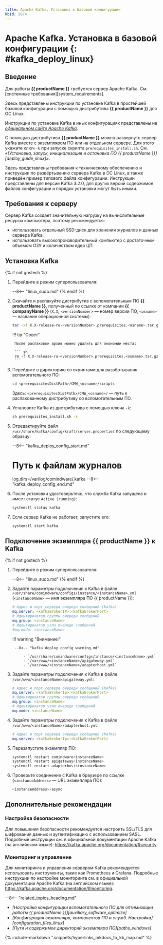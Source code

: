 ```yaml
---
title: Apache Kafka. Установка в базовой конфигурации
kbId: 5074
---
```


# Apache Kafka. Установка в базовой конфигурации {: #kafka_deploy_linux}

## Введение

Для работы **{{ productName }}** требуется сервер Apache Kafka. См. [системные требования][system_requirements].

Здесь представлены инструкции по установке Kafka в простейшей базовой конфигурации с помощью дистрибутива **{{ productName }}** для ОС Linux.

Инструкции по установке Kafka в иных конфигурациях представлены на _[официальном сайте Apache Kafka](https://kafka.apache.org/quickstart)_.

С помощью дистрибутива **{{ productName }}** можно развернуть сервер Kafka вместе с экземпляром ПО или на отдельном сервере. Для этого укажите ключ `-k` при запуске скрипта `prerequisites_install.sh`. См. _«[Установка, запуск, инициализация и остановка ПО {{ productName }}][deploy_guide_linux]»_.

Здесь представлены требования к техническому обеспечению и инструкции по развёртыванию сервера Kafka в ОС Linux, а также приведён пример типового файла конфигурации. Инструкции представлены для версии Kafka 3.2.0, для других версий содержимое файлов конфигурации и порядок установки могут быть иными.

## Требования к серверу

Сервер Kafka создает значительную нагрузку на вычислительные ресурсы компьютера, поэтому рекомендуется:

- использовать отдельный SSD-диск для хранения журналов и данных сервера Kafka;
- использовать высокопроизводительный компьютер с достаточным объемом ОЗУ и количеством ядер ЦП.

## Установка Kafka

{% if not gostech %}
1. Перейдите в режим суперпользователя:

    --8<-- "linux_sudo.md"
{% endif %}

2. Скачайте и распакуйте дистрибутив с вспомогательным ПО **{{ productName }}**, полученный по ссылке от компании **{{ companyName }}** (`X.X`, `<versionNumber>` — номер версии ПО, `<osname>` — название операционной системы):

    ``` sh
    tar -xf X.X-release-ru-<versionNumber>.prerequisites.<osname>.tar.gz
    ```

    !!! tip "Совет"

        После распаковки архив можно удалить для экономии места:

        ``` sh
        rm -f X.X-release-ru-<versionNumber>.prerequisites.<osname>.tar.gz
        ```

3. Перейдите в директорию со скриптами для развёртывания вспомогательного ПО:

    ``` sh
    cd <prerequisitesDistPath>/CMW_<osname>/scripts
    ```

    Здесь:  `<prerequisitesDistPath>/CMW_<osname>/` — путь к распакованному дистрибутиву со вспомогательным ПО.

4. Установите Kafka из дистрибутива с помощью ключа `-k`:

    ``` sh
    sh prerequisites_install.sh -k
    ```

5. Отредактируйте файл `/usr/share/kafka/config/kraft/server.properties` по следующему образцу:

    --8<-- "kafka_deploy_config_start.md"
    # Путь к файлам журналов
    log.dirs=/var/log/comindware/.kafka
    --8<-- "kafka_deploy_config_end.md"

6. После установки удостоверьтесь, что служба Kafka запущена и имеет статус `Active (running)`:

    ``` sh
    systemctl status kafka
    ```

7. Если сервер Kafka не работает, запустите его:

    ``` sh
    systemctl start kafka
    ```

## Подключение экземпляра {{ productName }} к Kafka

{% if not gostech %}
1. Перейдите в режим суперпользователя:

    --8<-- "linux_sudo.md"
{% endif %}

2. Задайте параметры подключения к Kafka в файле `/usr/share/comindware/configs/instance/<instanceName>.yml` (`<instanceName>` — имя экземпляра ПО {{ productName }}):

    ``` yml
    # Адрес и порт сервера очереди сообщений (Kafka)
    mq.server: <kafkaBrokerIP>:<kafkaBrokerPort>
    # Идентификатор группы очереди сообщений
    mq.group: <instanceName>
    # Идентификатор узла очереди сообщений
    #mq.node: <instanceName>
    ```

    !!! warning "Внимание!"

        --8<-- "kafka_deploy_config_warning.md"

            - `/usr/share/comindware/configs/instance/<instanceName>.yml`
            - `/var/www/<instanceName>/apigateway.yml`
            - `/var/www/<instanceName>/adapterhost.yml`

3. Задайте параметры подключения к Kafka в файле `/var/www/<instanceName>apigateway.yml`:

    ``` yml
    # Адрес и порт сервера очереди сообщений (Kafka)
    mq.server: <kafkaBrokerIp>:<kafkaBrokerPort>
    # Идентификатор группы очереди сообщений
    mq.group: <instanceName>
    # Идентификатор узла очереди сообщений
    mq.node: <instanceName>
    ```

4. Задайте параметры подключения к Kafka в файле `/var/www/<instanceName>/adapterhost.yml`:

    ``` yml
    # Адрес и порт сервера очереди сообщений (Kafka)
    mq.server: <kafkaBrokerIp>:<kafkaBrokerPort>
    ```

5. Перезапустите экземпляр ПО:

    ``` sh
    systemctl restart comindware<instanceName>
    systemctl restart apigateway<instanceName>
    systemctl restart adapterhost<instanceName>
    ```

6. Проверьте соединение с Kafka в браузере по ссылке (`<instanceAddress>` — URL экземпляра ПО):

    ``` powershell
    <instanceAddress>/async
    ```

<!--additional-recommendations-start-->
## Дополнительные рекомендации

### Настройка безопасности

Для повышения безопасности рекомендуется настроить SSL/TLS для шифрования данных и аутентификацию с использованием SASL. Подробные инструкции см. в официальной документации Apache Kafka (на английском языке): <https://kafka.apache.org/documentation/#security>.

### Мониторинг и управление

Для мониторинга и управления сервером Kafka рекомендуется использовать инструменты, такие как Prometheus и Grafana. Подробные инструкции по настройке мониторинга см. в официальной документации Apache Kafka (на английском языке): <https://kafka.apache.org/documentation/#monitoring>.
<!--additional-recommendations-end-->

<div class="relatedTopics" markdown="block">

--8<-- "related_topics_heading.md"

- _[Настройка конфигурации вспомогательного ПО для оптимизации работы {{ productName }}][auxiliary_software_optimize]_
- _[Конфигурация экземпляра, компонентов ПО и служб. Настройка][configuration_files_linux]_
- _[Пути и содержимое директорий экземпляра ПО][paths_windows]_

</div>

{% include-markdown ".snippets/hyperlinks_mkdocs_to_kb_map.md" %}
